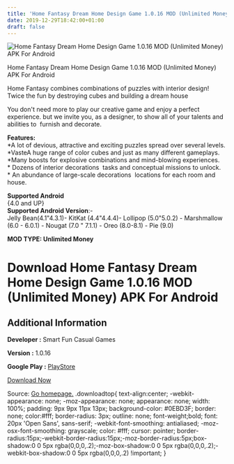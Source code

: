 ```yaml
---
title: 'Home Fantasy Dream Home Design Game 1.0.16 MOD (Unlimited Money) APK For Android'
date: 2019-12-29T18:42:00+01:00
draft: false
---
```


![Home Fantasy Dream Home Design Game 1.0.16 MOD (Unlimited Money) APK For Android](https://i0.wp.com/apkhome.net/wp-content/uploads/2019/12/Home-Fantasy-Dream-Home-Design-Game-1.0.16-MOD-Unlimited-Money.jpg "Home Fantasy Dream Home Design Game 1.0.16 MOD (Unlimited Money) APK For Android")

  

Home Fantasy Dream Home Design Game 1.0.16 MOD (Unlimited Money) APK For Android

Home Fantasy combines combinations of puzzles with interior design! Twice the fun by destroying cubes and building a dream house

You don't need more to play our creative game and enjoy a perfect experience. but we invite you, as a designer, to show all of your talents and abilities to  furnish and decorate.

**Features:**  
\*A lot of devious, attractive and exciting puzzles spread over several levels.  
\*VasteA huge range of color cubes and just as many different gameplays.  
\*Many boosts for explosive combinations and mind-blowing experiences.  
\* Dozens of interior decorations  tasks and conceptual missions to unlock.  
\* An abundance of large-scale decorations  locations for each room and house.

**Supported Android**  
{4.0 and UP}  
**Supported Android Version**:-  
Jelly Bean(4.1"4.3.1)- KitKat (4.4"4.4.4)- Lollipop (5.0"5.0.2) - Marshmallow (6.0 - 6.0.1) - Nougat (7.0 " 7.1.1) - Oreo (8.0-8.1) - Pie (9.0)

**MOD TYPE: Unlimited Money**

Download Home Fantasy Dream Home Design Game 1.0.16 MOD (Unlimited Money) APK For Android
=========================================================================================

Additional Information
----------------------

**Developer :** Smart Fun Casual Games

**Version :** 1.0.16

**Google Play :** [PlayStore](https://play.google.com/store/apps/details?id=decoration.smartfunapps.com.deco)

  

[Download Now](https://store4app.co/post/home-fantasy-dream-home-design-game-1-0-16-mod-unlimited-money-apk-for-android_1577640224)

  
Source: [Go homepage.](https://store4app.co/post/home-fantasy-dream-home-design-game-1-0-16-mod-unlimited-money-apk-for-android_1577640224) .downloadtop{ text-align:center; -webkit-appearance: none; -moz-appearance: none; appearance: none; width: 100%; padding: 9px 9px 11px 13px; background-color: #0EBD3F; border: none; color:#fff; border-radius: 3px; outline: none; font-weight;bold; font: 20px 'Open Sans', sans-serif; -webkit-font-smoothing: antialiased; -moz-osx-font-smoothing: grayscale; color: #fff; cursor: pointer; border-radius:15px;-webkit-border-radius:15px;-moz-border-radius:5px;box-shadow:0 0 5px rgba(0,0,0,.2);-moz-box-shadow:0 0 5px rgba(0,0,0,.2);-webkit-box-shadow:0 0 5px rgba(0,0,0,.2) !important; }